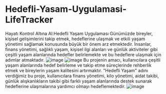 # Hedefli-Yasam-Uygulamasi-LifeTracker
Hayatı Kontrol Altına Al:Hedefli Yaşam Uygulaması
Günümüzde bireyler, kişisel gelişimlerini takip etmek, hedeflerine ulaşmak ve etkili yaşam yönetimi sağlamak konusunda büyük bir önem arz etmektedir. İnsanlar, finans yönetimi, sağlıklı yaşam, kişisel ilgi alanları ve günlük aktiviteler gibi çeşitli yaşam alanlarında hedefler belirlemekte ve bu hedeflere ulaşmak için adımlar atmaktadır. 
![image](https://github.com/muharremosmantopakkaya/Hedefli-Yasam-Uygulamasi-LifeTracker/assets/95377072/6ff6d0cb-c446-4fec-af19-7a0a255ae0f4)
![image](https://github.com/muharremosmantopakkaya/Hedefli-Yasam-Uygulamasi-LifeTracker/assets/95377072/335718d8-2d18-4779-831d-0fb6c4e919b4)
Bu projenin amacı, kullanıcılara çeşitli yaşam alanlarında hedef belirleme ve takip etme süreçlerinde rehberlik etmek ve bireylerin yaşam kalitesini artırmaktır. "Hedefli Yaşam" adını verdiğimiz bu proje, kullanıcılara finans yönetimi, kilo yönetimi, aidat takibi, günlük alışkanlıkların takibi gibi farklı yaşam alanlarında destek sunarak hedeflerine ulaşmalarına yardımcı olmayı hedeflemektedir.
![image](https://github.com/muharremosmantopakkaya/Hedefli-Yasam-Uygulamasi-LifeTracker/assets/95377072/ba9a95e5-ce61-465f-b12c-6e55eed0ed89)
